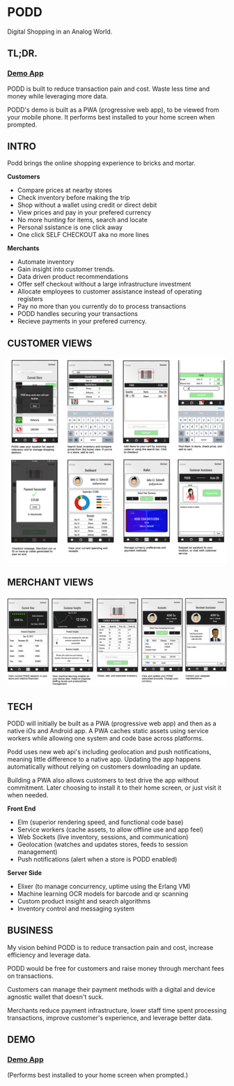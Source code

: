 # PODD
Digital Shopping in an Analog World.

## TL;DR.
### [Demo App](https://podd-demo.herokuapp.com/)

PODD is built to reduce transaction pain and cost. Waste less time and money while leveraging more data.

PODD's demo is built as a PWA (progressive web app), to be viewed from your mobile phone. It performs best installed to your home screen when prompted.

## INTRO

Podd brings the online shopping experience to bricks and mortar.

**Customers**
- Compare prices at nearby stores
- Check inventory before making the trip
- Shop without a wallet using credit or direct debit
- View prices and pay in your prefered currency
- No more hunting for items, search and locate
- Personal ssistance is one click away
- One click SELF CHECKOUT aka no more lines

**Merchants**
- Automate inventory
- Gain insight into customer trends.
- Data driven product recommendations
- Offer self checkout without a large infrastructure investment
- Allocate employees to customer assistance instead of operating registers
- Pay no more than you currently do to process transactions
- PODD handles securing your transactions
- Recieve payments in your prefered currency.

## CUSTOMER VIEWS
![](https://github.com/philawsophizing/PODD/raw/master/readme_assets/customer_screens.jpg)

## MERCHANT VIEWS
![](https://github.com/philawsophizing/PODD/raw/master/readme_assets/merchant_screens.jpg)

## TECH
PODD will initially be built as a PWA (progressive web app) and then as a native iOs and Android app. A PWA caches static assets using service workers while allowing one system and code base across platforms.

 Podd uses new web api's including geolocation and push notifications, meaning little difference to a native app. Updating the app happens automatically without relying on customers downloading an update.

 Building a PWA also allows customers to test drive the app without commitment. Later choosing to install it to their home screen, or just visit it when needed. 

**Front End**
- Elm (superior rendering speed, and functional code base)
- Service workers (cache assets, to allow offline use and app feel)
- Web Sockets (live inventory, sessions, and communication)
- Geolocation (watches and updates stores, feeds to session management)
- Push notifications (alert when a store is PODD enabled)

**Server Side**
- Elixer (to manage concurrency, uptime using the Erlang VM)
- Machine learning OCR models for barcode and qr scanning
- Custom product insight and search algorithms
- Inventory control and messaging system

## BUSINESS

My vision behind PODD is to reduce transaction pain and cost, increase efficiency and leverage data.

PODD would be free for customers and raise money through merchant fees on transactions.

Customers can manage their payment methods with a digital and device agnostic wallet that doesn't suck.

Merchants reduce payment infrastructure, lower staff time spent processing transactions, improve customer's experience, and leverage better data.

## DEMO

### [Demo App](https://podd-demo.herokuapp.com/)

(Performs best installed to your home screen when prompted.)
